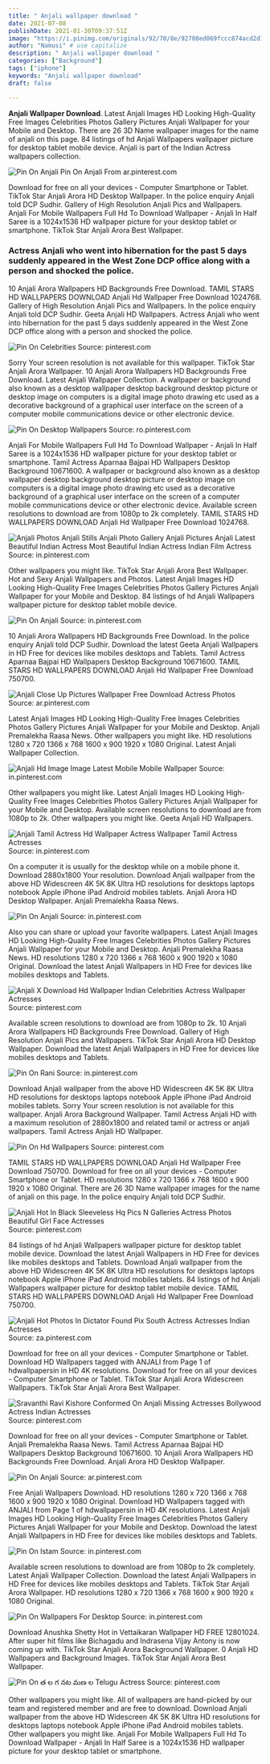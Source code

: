 ```yaml
---
title: " Anjali wallpaper download "
date: 2021-07-08
publishDate: 2021-01-30T09:37:51Z
image: "https://i.pinimg.com/originals/92/70/8e/92708ed069fccc874acd2d12d084f6fb.jpg"
author: "Namusi" # use capitalize
description: " Anjali wallpaper download "
categories: ["Background"]
tags: ["iphone"]
keywords: "Anjali wallpaper download"
draft: false

---
```



**Anjali Wallpaper Download**. Latest Anjali Images HD Looking High-Quality Free Images Celebrities Photos Gallery Pictures Anjali Wallpaper for your Mobile and Desktop. There are 26 3D Name wallpaper images for the name of anjali on this page. 84 listings of hd Anjali Wallpapers wallpaper picture for desktop tablet mobile device. Anjali is part of the Indian Actress wallpapers collection.

![Pin On Anjali](https://i.pinimg.com/originals/50/5c/fa/505cfa5e603355eff877659fd1c2f52a.jpg "Pin On Anjali")
Pin On Anjali From ar.pinterest.com


Download for free on all your devices - Computer Smartphone or Tablet. TikTok Star Anjali Arora HD Desktop Wallpaper. In the police enquiry Anjali told DCP Sudhir. Gallery of High Resolution Anjali Pics and Wallpapers. Anjali For Mobile Wallpapers Full Hd To Download Wallpaper - Anjali In Half Saree is a 1024x1536 HD wallpaper picture for your desktop tablet or smartphone. TikTok Star Anjali Arora Best Wallpaper.

### Actress Anjali who went into hibernation for the past 5 days suddenly appeared in the West Zone DCP office along with a person and shocked the police.

10 Anjali Arora Wallpapers HD Backgrounds Free Download. TAMIL STARS HD WALLPAPERS DOWNLOAD Anjali Hd Wallpaper Free Download 1024768. Gallery of High Resolution Anjali Pics and Wallpapers. In the police enquiry Anjali told DCP Sudhir. Geeta Anjali HD Wallpapers. Actress Anjali who went into hibernation for the past 5 days suddenly appeared in the West Zone DCP office along with a person and shocked the police.


![Pin On Celebrities](https://i.pinimg.com/originals/87/f8/98/87f898f582457c66818b07db754e6842.jpg "Pin On Celebrities")
Source: pinterest.com

Sorry Your screen resolution is not available for this wallpaper. TikTok Star Anjali Arora Wallpaper. 10 Anjali Arora Wallpapers HD Backgrounds Free Download. Latest Anjali Wallpaper Collection. A wallpaper or background also known as a desktop wallpaper desktop background desktop picture or desktop image on computers is a digital image photo drawing etc used as a decorative background of a graphical user interface on the screen of a computer mobile communications device or other electronic device.

![Pin On Desktop Wallpapers](https://i.pinimg.com/originals/2c/fb/49/2cfb4938dd6944fcf2914677224c8f09.jpg "Pin On Desktop Wallpapers")
Source: ro.pinterest.com

Anjali For Mobile Wallpapers Full Hd To Download Wallpaper - Anjali In Half Saree is a 1024x1536 HD wallpaper picture for your desktop tablet or smartphone. Tamil Actress Aparnaa Bajpai HD Wallpapers Desktop Background 10671600. A wallpaper or background also known as a desktop wallpaper desktop background desktop picture or desktop image on computers is a digital image photo drawing etc used as a decorative background of a graphical user interface on the screen of a computer mobile communications device or other electronic device. Available screen resolutions to download are from 1080p to 2k completely. TAMIL STARS HD WALLPAPERS DOWNLOAD Anjali Hd Wallpaper Free Download 1024768.

![Anjali Photos Anjali Stills Anjali Photo Gallery Anjali Pictures Anjali Latest Beautiful Indian Actress Most Beautiful Indian Actress Indian Film Actress](https://i.pinimg.com/originals/8a/bd/be/8abdbe9c6faf21226080f8488cd46c7f.jpg "Anjali Photos Anjali Stills Anjali Photo Gallery Anjali Pictures Anjali Latest Beautiful Indian Actress Most Beautiful Indian Actress Indian Film Actress")
Source: in.pinterest.com

Other wallpapers you might like. TikTok Star Anjali Arora Best Wallpaper. Hot and Sexy Anjali Wallpapers and Photos. Latest Anjali Images HD Looking High-Quality Free Images Celebrities Photos Gallery Pictures Anjali Wallpaper for your Mobile and Desktop. 84 listings of hd Anjali Wallpapers wallpaper picture for desktop tablet mobile device.

![Pin On Anjali](https://i.pinimg.com/736x/3e/50/ba/3e50baa817444fe364fdb1a5c102fd64.jpg "Pin On Anjali")
Source: in.pinterest.com

10 Anjali Arora Wallpapers HD Backgrounds Free Download. In the police enquiry Anjali told DCP Sudhir. Download the latest Geeta Anjali Wallpapers in HD Free for devices like mobiles desktops and Tablets. Tamil Actress Aparnaa Bajpai HD Wallpapers Desktop Background 10671600. TAMIL STARS HD WALLPAPERS DOWNLOAD Anjali Hd Wallpaper Free Download 750700.

![Anjali Close Up Pictures Wallpaper Free Download Actress Photos](https://i.pinimg.com/originals/bf/fd/cc/bffdcc6c95651f5ddc4d8d1bec088b66.jpg "Anjali Close Up Pictures Wallpaper Free Download Actress Photos")
Source: ar.pinterest.com

Latest Anjali Images HD Looking High-Quality Free Images Celebrities Photos Gallery Pictures Anjali Wallpaper for your Mobile and Desktop. Anjali Premalekha Raasa News. Other wallpapers you might like. HD resolutions 1280 x 720 1366 x 768 1600 x 900 1920 x 1080 Original. Latest Anjali Wallpaper Collection.

![Anjali Hd Image Image Latest Mobile Mobile Wallpaper](https://i.pinimg.com/originals/3d/90/73/3d9073c8fea388cb00a198628257ca15.jpg "Anjali Hd Image Image Latest Mobile Mobile Wallpaper")
Source: in.pinterest.com

Other wallpapers you might like. Latest Anjali Images HD Looking High-Quality Free Images Celebrities Photos Gallery Pictures Anjali Wallpaper for your Mobile and Desktop. Available screen resolutions to download are from 1080p to 2k. Other wallpapers you might like. Geeta Anjali HD Wallpapers.

![Anjali Tamil Actress Hd Wallpaper Actress Wallpaper Tamil Actress Actresses](https://i.pinimg.com/originals/4b/b2/8d/4bb28dc2ced71220dd9fd90e927f08bc.jpg "Anjali Tamil Actress Hd Wallpaper Actress Wallpaper Tamil Actress Actresses")
Source: in.pinterest.com

On a computer it is usually for the desktop while on a mobile phone it. Download 2880x1800 Your resolution. Download Anjali wallpaper from the above HD Widescreen 4K 5K 8K Ultra HD resolutions for desktops laptops notebook Apple iPhone iPad Android mobiles tablets. Anjali Arora HD Desktop Wallpaper. Anjali Premalekha Raasa News.

![Pin On Anjali](https://i.pinimg.com/736x/e6/5b/be/e65bbe4c53daebe007ee571d0fbc673c.jpg "Pin On Anjali")
Source: in.pinterest.com

Also you can share or upload your favorite wallpapers. Latest Anjali Images HD Looking High-Quality Free Images Celebrities Photos Gallery Pictures Anjali Wallpaper for your Mobile and Desktop. Anjali Premalekha Raasa News. HD resolutions 1280 x 720 1366 x 768 1600 x 900 1920 x 1080 Original. Download the latest Anjali Wallpapers in HD Free for devices like mobiles desktops and Tablets.

![Anjali X Download Hd Wallpaper Indian Celebrities Actress Wallpaper Actresses](https://i.pinimg.com/originals/b3/5c/17/b35c178b12847bada6c4aa8224882f67.png "Anjali X Download Hd Wallpaper Indian Celebrities Actress Wallpaper Actresses")
Source: pinterest.com

Available screen resolutions to download are from 1080p to 2k. 10 Anjali Arora Wallpapers HD Backgrounds Free Download. Gallery of High Resolution Anjali Pics and Wallpapers. TikTok Star Anjali Arora HD Desktop Wallpaper. Download the latest Anjali Wallpapers in HD Free for devices like mobiles desktops and Tablets.

![Pin On Rani](https://i.pinimg.com/originals/fb/e6/d9/fbe6d9509de4822d61bc3495c1d19307.jpg "Pin On Rani")
Source: in.pinterest.com

Download Anjali wallpaper from the above HD Widescreen 4K 5K 8K Ultra HD resolutions for desktops laptops notebook Apple iPhone iPad Android mobiles tablets. Sorry Your screen resolution is not available for this wallpaper. Anjali Arora Background Wallpaper. Tamil Actress Anjali HD with a maximum resolution of 2880x1800 and related tamil or actress or anjali wallpapers. Tamil Actress Anjali HD Wallpaper.

![Pin On Hd Wallpapers](https://i.pinimg.com/originals/d3/a7/16/d3a716356d7cd10d6b0eeddb9709e13f.jpg "Pin On Hd Wallpapers")
Source: pinterest.com

TAMIL STARS HD WALLPAPERS DOWNLOAD Anjali Hd Wallpaper Free Download 750700. Download for free on all your devices - Computer Smartphone or Tablet. HD resolutions 1280 x 720 1366 x 768 1600 x 900 1920 x 1080 Original. There are 26 3D Name wallpaper images for the name of anjali on this page. In the police enquiry Anjali told DCP Sudhir.

![Anjali Hot In Black Sleeveless Hq Pics N Galleries Actress Photos Beautiful Girl Face Actresses](https://i.pinimg.com/originals/85/72/c4/8572c4ecfae1adbf3c116dce8830f845.jpg "Anjali Hot In Black Sleeveless Hq Pics N Galleries Actress Photos Beautiful Girl Face Actresses")
Source: pinterest.com

84 listings of hd Anjali Wallpapers wallpaper picture for desktop tablet mobile device. Download the latest Anjali Wallpapers in HD Free for devices like mobiles desktops and Tablets. Download Anjali wallpaper from the above HD Widescreen 4K 5K 8K Ultra HD resolutions for desktops laptops notebook Apple iPhone iPad Android mobiles tablets. 84 listings of hd Anjali Wallpapers wallpaper picture for desktop tablet mobile device. TAMIL STARS HD WALLPAPERS DOWNLOAD Anjali Hd Wallpaper Free Download 750700.

![Anjali Hot Photos In Dictator Found Pix South Actress Actresses Indian Actresses](https://i.pinimg.com/originals/22/66/50/226650ed9865f4f5fb1138e2deb38ce9.jpg "Anjali Hot Photos In Dictator Found Pix South Actress Actresses Indian Actresses")
Source: za.pinterest.com

Download for free on all your devices - Computer Smartphone or Tablet. Download HD Wallpapers tagged with ANJALI from Page 1 of hdwallpapersin in HD 4K resolutions. Download for free on all your devices - Computer Smartphone or Tablet. TikTok Star Anjali Arora Widescreen Wallpapers. TikTok Star Anjali Arora Best Wallpaper.

![Sravanthi Ravi Kishore Conformed On Anjali Missing Actresses Bollywood Actress Indian Actresses](https://i.pinimg.com/originals/ab/ad/55/abad557d245e9c06a64d95a28a7dc817.jpg "Sravanthi Ravi Kishore Conformed On Anjali Missing Actresses Bollywood Actress Indian Actresses")
Source: pinterest.com

Download for free on all your devices - Computer Smartphone or Tablet. Anjali Premalekha Raasa News. Tamil Actress Aparnaa Bajpai HD Wallpapers Desktop Background 10671600. 10 Anjali Arora Wallpapers HD Backgrounds Free Download. Anjali Arora HD Desktop Wallpaper.

![Pin On Anjali](https://i.pinimg.com/originals/50/5c/fa/505cfa5e603355eff877659fd1c2f52a.jpg "Pin On Anjali")
Source: ar.pinterest.com

Free Anjali Wallpapers Download. HD resolutions 1280 x 720 1366 x 768 1600 x 900 1920 x 1080 Original. Download HD Wallpapers tagged with ANJALI from Page 1 of hdwallpapersin in HD 4K resolutions. Latest Anjali Images HD Looking High-Quality Free Images Celebrities Photos Gallery Pictures Anjali Wallpaper for your Mobile and Desktop. Download the latest Anjali Wallpapers in HD Free for devices like mobiles desktops and Tablets.

![Pin On Istam](https://i.pinimg.com/originals/f1/12/d4/f112d42c461924ba10c6918be61b66b9.jpg "Pin On Istam")
Source: in.pinterest.com

Available screen resolutions to download are from 1080p to 2k completely. Latest Anjali Wallpaper Collection. Download the latest Anjali Wallpapers in HD Free for devices like mobiles desktops and Tablets. TikTok Star Anjali Arora Wallpaper. HD resolutions 1280 x 720 1366 x 768 1600 x 900 1920 x 1080 Original.

![Pin On Wallpapers For Desktop](https://i.pinimg.com/originals/60/a0/2d/60a02d9c57ba055d673a6cb9a536b1bb.jpg "Pin On Wallpapers For Desktop")
Source: in.pinterest.com

Download Anushka Shetty Hot in Vettaikaran Wallpaper HD FREE 12801024. After super hit films like Bichagadu and Indrasena Vijay Antony is now coming up with. TikTok Star Anjali Arora Background Wallpaper. 0 Anjali HD Wallpapers and Background Images. TikTok Star Anjali Arora Best Wallpaper.

![Pin On త ల గ నట మణ ల Telugu Actress](https://i.pinimg.com/originals/92/70/8e/92708ed069fccc874acd2d12d084f6fb.jpg "Pin On త ల గ నట మణ ల Telugu Actress")
Source: pinterest.com

Other wallpapers you might like. All of wallpapers are hand-picked by our team and registered member and are free to download. Download Anjali wallpaper from the above HD Widescreen 4K 5K 8K Ultra HD resolutions for desktops laptops notebook Apple iPhone iPad Android mobiles tablets. Other wallpapers you might like. Anjali For Mobile Wallpapers Full Hd To Download Wallpaper - Anjali In Half Saree is a 1024x1536 HD wallpaper picture for your desktop tablet or smartphone.


